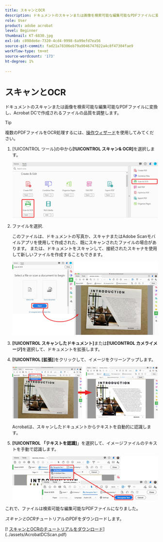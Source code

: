 ```yaml
---
title: スキャンとOCR
description: ドキュメントのスキャンまたは画像を検索可能な編集可能なPDFファイルに変換し、結果ファイルの品質を調整します。
role: User
product: adobe acrobat
level: Beginner
thumbnail: KT-6830.jpg
exl-id: c898de6e-7320-4cd4-9998-6a99efd7ea56
source-git-commit: fad21a78306eb79a9046747022a4c8f47304fae9
workflow-type: tm+mt
source-wordcount: '173'
ht-degree: 1%

---
```


# スキャンとOCR

ドキュメントのスキャンまたは画像を検索可能な編集可能なPDFファイルに変換し、Acrobat DCで作成されるファイルの品質を調整します。

>[!TIP]
>
>複数のPDFファイルをOCR処理するには、[操作ウィザード](../advanced-tasks/action.md)を使用してみてください。

1. [!UICONTROL ツール]の中から&#x200B;**[!UICONTROL スキャン&amp; OCR]**&#x200B;を選択します。

   ![スキャン手順1](../assets/Scan_1.png)

1. ファイルを選択.

   このファイルは、ドキュメントの写真か、スキャナまたはAdobe Scanモバイルアプリを使用して作成された、既にスキャンされたファイルの場合があります。 または、ドキュメントをスキャンして、接続されたスキャナを使用して新しいファイルを作成することもできます。

   ![スキャン手順2](../assets/Scan_2.png)

1. **[!UICONTROL スキャンしたドキュメント]**&#x200B;または&#x200B;**[!UICONTROL カメライメージ]**&#x200B;を選択して、ドキュメントを拡張します。

1. **[!UICONTROL [拡張]**]をクリックして、イメージをクリーンアップします。

   ![スキャン手順3](../assets/Scan_3.png)

   Acrobatは、スキャンしたドキュメントからテキストを自動的に認識します。

1. **[!UICONTROL 「テキストを認識]**」を選択して、イメージファイルのテキストを手動で認識します。

   ![スキャン手順4](../assets/Scan_4.png)

これで、ファイルは検索可能な編集可能なPDFファイルになりました。

*スキャンとOCR*&#x200B;チュートリアルのPDFをダウンロードします。

[! [スキャンとOCRのチュートリアルをダウンロード](../assets/acrobat_PDF_96.png)](../assets/AcrobatDCScan.pdf)
